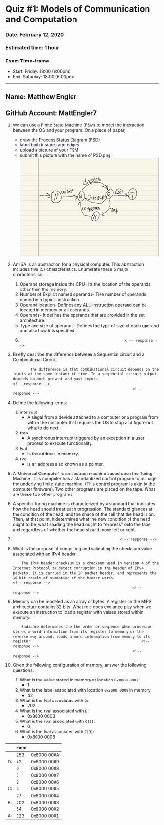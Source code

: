 # Quiz #1: Models of Communication and Computation
### Date: February 12, 2020
### Estimated time: 1 hour
### Exam Time-frame
* Start: Friday: 18:00 (6:00pm)
* End: Saturday: 18:00 (6:00pm)

---
## Name: Matthew Engler                                                 <!-- answer -->
## GitHub Account: MattEngler7                                       <!-- answer -->


1. We can use a Finite State Machine (FSM) to model the interaction between the OS and your program.
On a piece of paper, 
   - draw the Process Status Diagram (PSD)
   - label both it states and edges
   - upload a picture of your FSM
   - submit this picture with the name of PSD.png<br>
  ![Process Status Diagram](PSD.png)


1. An ISA is an abstraction for a physical computer.  This abstraction includes five (5) characteristics.  Enumerate these 5 major characteristics.
   1. Operand storage inside the CPU- Its the location of the operands other than the memory.                                                    <!-- response -->
   1. Number of Explicit named operands- THe number of operands named in a typical instruction.                                                    <!-- response -->
   1. Operand location- Defines any ALU instruction operand can be located in memory or all operands.                                                    <!-- response -->
   1. Operands- It defines the operands that are provided in the set architecture.                                                     <!-- response -->
   1. Type and size of operands- Defines the type of size of each operand and also how it is specified.                                                    <!-- response -->
   1.                                                     <!-- response -->

1. Briefly describe the difference between a Sequential circuit and a Combinational Circuit.
   ```
           The difference is that combinational circuit depends on the inputs at the same instant of time. In a sequential circuit output depends on both present and past inputs.                                                <!-- response -->
                                                          <!-- response -->
   ```

   <!-- You may add additional lines in your answer.  Make sure you place the response tag on each of these lines. -->


1. Define the following terms:
   1. interrupt
      - A singal from a devide attached to a computer or a program from within the computer that requires the OS to stop and figure out what to do next.                                                   <!-- response -->
   1. trap
      - A synchronus interrupt triggered by an exception in a user process to execute functionality.                                                   <!-- response -->
   1. lval
      - is the address in memory.                                                   <!-- response -->
   1. rval
      - is an address also known as a pointer.                                                   <!-- response -->


1. A 'Universal Computer' is an abstract machine based upon the Turing Machine.  This computer has a standardized control program to manage the underlying finite state machine. (This control program is akin to the computer firmware).  Two other programs are placed on the tape.  What are these two other programs:
  1.  A specific Turing machine is characterized by a standard that indicates how the head should treat each progression. The standard glances at the condition of the head, and the shade of the cell that the head is on. Then, at that point, it determines what the new condition of the head ought to be, what shading the head ought to "express" onto the tape, and regardless of whether the head should move left or right.                                                    <!-- response -->
  1.                                                      <!-- response -->


1. What is the purpose of computing and validating the checksum value associated with an IPv4 header.
   ```
       The IPv4 header checksum is a checksum used in version 4 of the Internet Protocol to detect corruption in the header of IPv4 packets. It is carried in the IP packet header, and represents the 16-bit result of summation of the header words.                                                   <!-- response -->
                                                          <!-- response -->
   ```


1. Memory can be modeled as an array of bytes.  A register on the MIPS architecture contains 32 bits.  What role does endiance play when we execute an instruction to load a register with values stored within memory.
   ```
       Endiance determines the the order or sequence when processor stores a word information from its register to memory or the reverse way around, loads a word information from memory to its register                                                   <!-- response -->
                                                          <!-- response -->
   ```

1. Given the following configuration of memory, answer the following questions:
   1. What is the value stored in memory at location `0x8000 0007`: 
      -  1     <!-- response -->
   1. What is the label associated with location `0x8000 0009` in memory
      -  42     <!-- response -->
   1. What is the lval associated with `B`:  
      -   202    <!-- response -->
   1. What is the rval associated with `B`:
      -    0x8000 0003   <!-- response -->
   1. What is the rval associated with `C[3]`:
      -   0    <!-- response -->
   1. What is the lval associated with `C[3]`:
      -   0x8000 0008    <!-- response -->

|   | mem|            |
|---|---|-------------|
|     | 253 |  0x8000 000A |
| D:  |  42 |  0x8000 0009 |
|     |   0 |  0x8000 0008 |
|     |   1 |  0x8000 0007 |
|     |   2 |  0x8000 0006 |
| C:  |   3 |  0x8000 0005 |
|     |  77 |  0x8000 0004 |
| B:  | 202 |  0x8000 0003 |
|     |  54 |  0x8000 0002 |
| A:  | 123 |  0x8000 0001 |



